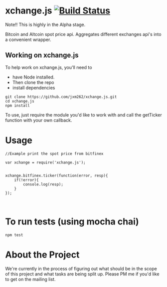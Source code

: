 xchange.js  [![Build Status](https://travis-ci.org/jxm262/xchange.js.svg?branch=master)](https://travis-ci.org/jxm262/xchange.js)  
==========  

Note!!  This is highly in the Alpha stage.  

  
  
Bitcoin and Altcoin spot price  api.  Aggregates different exchanges api's into a convenient wrapper.


## Working on xchange.js

To help work on xchange.js, you'll need to 
- have Node installed.  
- Then clone the repo  
- install dependencies  

```
git clone https://github.com/jxm262/xchange.js.git
cd xchange.js
npm install
```

To use, just require the module you'd like to work with and call the getTicker function with your own callback.  

Usage
=======
```  
//Example print the spot price from bitfinex  

var xchange = require('xchange.js');

  
xchange.bitfinex.ticker(function(error, resp){
	if(!error){
		console.log(resp);
	}
});
  
  
```
  
  

To run tests (using mocha chai)
===============================  

```
npm test
```  
  
  
About the Project
=================
We're currently in the process of figuring out what should be in the scope of this project and what tasks are being split up.  Please PM me if you'd like to get on the mailing list.
